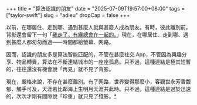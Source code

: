 +++
title = "算法認識的朋友"
date = "2025-07-09T19:57:00+08:00"
tags = ["taylor-swift"]
slug = "adieu"
dropCap = false
+++

以前，在哪居住、走到哪、遇到甚麼人就與甚麼人成為朋友。有時，彼此離別前，背影還會留下一句「[我走了，有緣總會在一起的。](https://reuixiy.notion.site/cb1428c595ae448f8ee28ef9cba02c76#081d0ec98cb94c648121ed6e59a25d92)」現在，在哪居住、走到哪、遇到甚麼人都匆匆而過——時間都給螢幕、网路。

因而，認識的朋友多是算法智能匹配的，不管在甚麼社交 App，不管因為興趣分享、物品轉賣，算法在不斷連結城市的一座座孤島。只不過，這種連結是極其短暫的，往往還沒有機會說「再見」就不見了背影。

現在，嚴格來說，不存在甚麼離別。有了网路，世界變得那麼小，客觀世永芳香馥郁、觸手可及，天涯若比鄰海上生明月天涯共此時。只不過，這種連結是過於迅速的，次次才剛有間隙說「珍重」就只見了殘影。[*](https://reuixiy.notion.site/22bc9131ed4f80628ce2ec34bf108208)